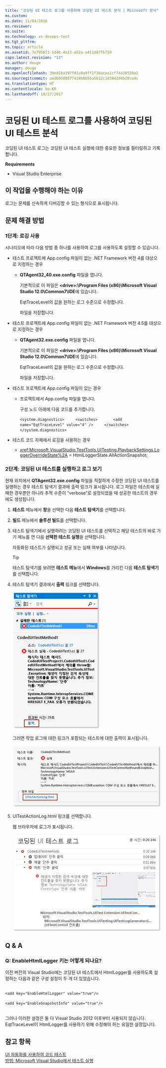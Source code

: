 ```yaml
---
title: "코딩된 UI 테스트 로그를 사용하여 코딩된 UI 테스트 분석 | Microsoft 문서"
ms.custom: 
ms.date: 11/04/2016
ms.reviewer: 
ms.suite: 
ms.technology: vs-devops-test
ms.tgt_pltfrm: 
ms.topic: article
ms.assetid: 7e795873-1d4b-4a13-a52a-a411d87fb759
caps.latest.revision: "13"
ms.author: douge
manager: douge
ms.openlocfilehash: 39ed1ba397fd1c0a9ff1f30acea1cff4a38529a2
ms.sourcegitcommit: aadb9588877418b8b55a5612c1d3842d4520ca4c
ms.translationtype: HT
ms.contentlocale: ko-KR
ms.lasthandoff: 10/27/2017
---
```

# <a name="analyzing-coded-ui-tests-using-coded-ui-test-logs"></a>코딩된 UI 테스트 로그를 사용하여 코딩된 UI 테스트 분석
코딩된 UI 테스트 로그는 코딩된 UI 테스트 실행에 대한 중요한 정보를 필터링하고 기록합니다.  
  
 **Requirements**  
  
-   Visual Studio Enterprise  
  
## <a name="why-should-i-do-this"></a>이 작업을 수행해야 하는 이유  
 로그는 문제를 신속하게 디버깅할 수 있는 형식으로 표시됩니다.  
  
## <a name="how-do-i-do-this"></a>문제 해결 방법  
  
### <a name="step-1-enable-logging"></a>1단계: 로깅 사용  
 시나리오에 따라 다음 방법 중 하나를 사용하여 로그를 사용하도록 설정할 수 있습니다.  
  
-   테스트 프로젝트에 App.config 파일이 없는 .NET Framework 버전 4를 대상으로 지정하는 경우  
  
    -   **QTAgent32_40.exe.config** 파일을 엽니다.  
  
         기본적으로 이 파일은 **\<drive>:\Program Files (x86)\Microsoft Visual Studio 12.0\Common7\IDE**에 있습니다.  
  
         EqtTraceLevel의 값을 원하는 로그 수준으로 수정합니다.  
  
         파일을 저장합니다.  
  
-   테스트 프로젝트에 App.config 파일이 없는 .NET Framework 버전 4.5를 대상으로 지정하는 경우  
  
    -   **QTAgent32.exe.config** 파일을 엽니다.  
  
         기본적으로 이 파일은 **\<drive>:\Program Files (x86)\Microsoft Visual Studio 12.0\Common7\IDE**에 있습니다.  
  
         EqtTraceLevel의 값을 원하는 로그 수준으로 수정합니다.  
  
         파일을 저장합니다.  
  
-   테스트 프로젝트에 App.config 파일이 있는 경우  
  
    -   프로젝트에서 App.config 파일을 엽니다.  
  
         구성 노드 아래에 다음 코드를 추가합니다.  
  
         `<system.diagnostics>     <switches>       <add name="EqtTraceLevel" value="4" />     </switches>  </system.diagnostics>`  
  
-   테스트 코드 자체에서 로깅을 사용하는 경우  
  
    -   <xref:Microsoft.VisualStudio.TestTools.UITesting.PlaybackSettings.LoggerOverrideState%2A> = HtmlLoggerState.AllActionSnapshot;  
  
### <a name="step-2-run-your-coded-ui-test-and-view-the-log"></a>2단계: 코딩된 UI 테스트를 실행하고 로그 보기  
 현재 위치에서 **QTAgent32.exe.config** 파일을 적절하게 수정한 코딩된 UI 테스트를 실행하는 경우 테스트 탐색기 결과에 출력 링크가 표시됩니다. 로그 파일은 테스트에 실패한 경우뿐만 아니라 추적 수준이 “verbose”로 설정되었을 때 성공한 테스트의 경우에도 생성됩니다.  
  
1.  **테스트** 메뉴에서 **창**을 선택한 다음 **테스트 탐색기**를 선택합니다.  
  
2.  **빌드** 메뉴에서 **솔루션 빌드**를 선택합니다.  
  
3.  테스트 탐색기에서 실행하려는 코딩된 UI 테스트를 선택하고 해당 테스트의 바로 가기 메뉴를 연 다음 **선택한 테스트 실행**을 선택합니다.  
  
     자동화된 테스트가 실행되고 성공 또는 실패 여부를 나타냅니다.  
  
    > [!TIP]
    >  테스트 탐색기를 보려면 **테스트 메뉴**에서 **Windows**를 가리킨 다음 **테스트 탐색기**를 선택합니다.  
  
4.  테스트 탐색기 결과에서 **출력** 링크를 선택합니다.  
  
     ![테스트 탐색기의 출력 링크](../test/media/cuit_htmlactionlog1.png "CUIT_HTMLActionLog1")  
  
     그러면 작업 로그에 대한 링크가 포함되는 테스트에 대한 출력이 표시됩니다.  
  
     ![코딩된 UI 테스트의 결과 및 출력 링크](../test/media/cuit_htmlactionlog2.png "CUIT_HTMLActionLog2")  
  
5.  UITestActionLog.html 링크를 선택합니다.  
  
     웹 브라우저에 로그가 표시됩니다.  
  
     ![코딩된 UI 테스트 로그 파일](../test/media/cuit_htmlactionlog3.png "CUIT_HTMLActionLog3")  
  
## <a name="q--a"></a>Q & A  
  
### <a name="q-what-happened-to-the-enablehtmllogger-key"></a>Q: EnableHtmlLogger 키는 어떻게 되나요?  
 이전 버전의 Visual Studio에는 코딩된 UI 테스트에서 HtmlLogger를 사용하도록 설정하는 다음과 같은 구성 설정이 두 개 더 있었습니다.  
  
```  
  
<add key="EnableHtmlLogger" value="true"/>  
  
<add key="EnableSnapshotInfo" value="true"/>  
  
```  
  
 그러나 이러한 설정은 둘 다 Visual Studio 2012 이후부터 사용되지 않습니다. EqtTraceLevel이 HtmlLogger를 사용하기 위해 수정해야 하는 유일한 설정입니다.  
  
## <a name="see-also"></a>참고 항목  
 [UI 자동화를 사용하여 코드 테스트](../test/use-ui-automation-to-test-your-code.md)   
 [방법: Microsoft Visual Studio에서 테스트 실행](http://msdn.microsoft.com/Library/1a1207a9-2a33-4a1e-a1e3-ddf0181b1046)
